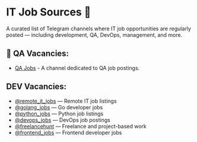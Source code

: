 # IT Job Sources 📌

A curated list of Telegram channels where IT job opportunities are regularly posted — including development, QA, DevOps, management, and more.

## 📱 QA Vacancies:
- [QA Jobs](https://t.me/qa_jobs) - A channel dedicated to QA job postings.


## DEV Vacancies:
- [@remote_it_jobs](https://t.me/remote_it_jobs) — Remote IT job listings
- [@golang_jobs](https://t.me/golang_jobs) — Go developer jobs
- [@python_jobs](https://t.me/python_jobs) — Python job listings
- [@devops_jobs](https://t.me/devops_jobs) — DevOps job postings
- [@freelancehunt](https://t.me/freelancehunt) — Freelance and project-based work  
- [@frontend_jobs](https://t.me/frontend_jobs) — Frontend developer jobs